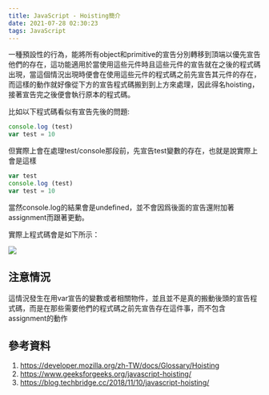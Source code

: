 ```yaml
---
title: JavaScript - Hoisting簡介
date: 2021-07-28 02:30:23
tags: JavaScript
---
```



一種預設性的行為，能將所有object和primitive的宣告分別轉移到頂端以優先宣告他們的存在，這功能適用於當使用這些元件時且這些元件的宣告就在之後的程式碼出現，當這個情況出現時便會在使用這些元件的程式碼之前先宣告其元件的存在，而這樣的動作就好像從下方的宣告程式碼搬到到上方來處理，因此得名hoisting，接著宣告完之後便會執行原本的程式碼。 

比如以下程式碼看似有宣告先後的問題:

```javascript
console.log (test)
var test = 10
```

但實際上會在處理test/console那段前，先宣告test變數的存在，也就是說實際上會是這樣


```javascript
var test
console.log (test)
var test = 10

```

當然console.log的結果會是undefined，並不會因爲後面的宣告還附加著assignment而跟著更動。


實際上程式碼會是如下所示：

![](https://res.cloudinary.com/dqfxgtyoi/image/upload/v1627411466/Javascript/jsHoisting/hoisitingExample_zbxrqy.png)


## 注意情況
這情況發生在用var宣告的變數或者相關物件，並且並不是真的搬動後頭的宣告程式碼，而是在那些需要他們的程式碼之前先宣告存在這件事，而不包含assignment的動作


## 參考資料

1. https://developer.mozilla.org/zh-TW/docs/Glossary/Hoisting
2. https://www.geeksforgeeks.org/javascript-hoisting/
3. https://blog.techbridge.cc/2018/11/10/javascript-hoisting/ 

